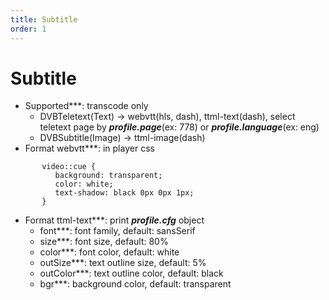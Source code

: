 ```yaml
---
title: Subtitle
order: 1
---
```


# Subtitle

 - Supported\*\*\*: transcode only
    - DVBTeletext(Text) -> webvtt(hls, dash), ttml-text(dash), select teletext page by _**profile.page**_(ex: 778) or _**profile.language**_(ex: eng)
    - DVBSubtitle(Image) -> ttml-image(dash)
 - Format webvtt\*\*\*: in player css

```
       video::cue {
          background: transparent;
          color: white;
          text-shadow: black 0px 0px 1px;
       }
```

 - Format ttml-text\*\*\*: print _**profile.cfg**_ object
    - font\*\*\*: font family, default: sansSerif
    - size\*\*\*: font size, default: 80%
    - color\*\*\*: font color, default: white
    - outSize\*\*\*: text outline size, default: 5%
    - outColor\*\*\*: text outline color, default: black
    - bgr\*\*\*: background color, default: transparent